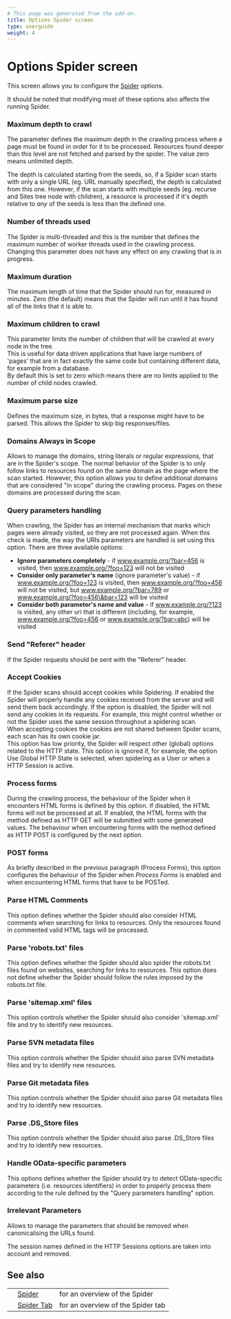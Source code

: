 ```yaml
---
# This page was generated from the add-on.
title: Options Spider screen
type: userguide
weight: 4
---
```


# Options Spider screen

This screen allows you to configure the [Spider](/docs/desktop/addons/spider/) options.

It should be noted that modifying most of these options also affects
the running Spider.

### Maximum depth to crawl

The parameter defines the maximum depth in the crawling process where a page must be found in order for it to be processed. Resources found deeper than this level are not fetched and parsed by the spider. The value zero means unlimited depth.

The depth is calculated starting from the seeds, so, if a Spider scan
starts with only a single URL (eg. URL manually specified), the depth is
calculated from this one. However, if the scan starts with multiple
seeds (eg. recurse and Sites tree node with children), a resource is processed if it's depth
relative to *any* of the seeds is less than the defined one.

### Number of threads used

The Spider is multi-threaded and this is the number that defines the maximum number of worker threads used in the crawling process. Changing this parameter does not have any effect on any crawling that is in progress.

### Maximum duration

The maximum length of time that the Spider should run for, measured in minutes. Zero (the default) means that the Spider will run until it has found all of the links that it is able to.

### Maximum children to crawl

This parameter limits the number of children that will be crawled at every node in the tree.  
This is useful for data driven applications that have large numbers of 'pages' that are in fact exactly the same code but containing different data, for example from a database.  
By default this is set to zero which means there are no limits applied to the number of child nodes crawled.

### Maximum parse size

Defines the maximum size, in bytes, that a response might have to be parsed. This allows the Spider to skip big responses/files.

### Domains Always in Scope

Allows to manage the domains, string literals or regular expressions, that are in the Spider's scope. The normal behavior of the Spider is to only follow links to resources found on the same domain as the page where the scan started. However, this option allows you to define additional domains that are considered "in scope" during the crawling process. Pages on these domains are processed during the scan.

### Query parameters handling

When crawling, the Spider has an internal mechanism that marks which pages were already visited, so they are not processed again. When this check is made, the way the URIs parameters are handled is set using this option. There are three available options:

* **Ignore parameters completely** - if www.example.org/?bar=456 is visited, then www.example.org/?foo=123 will not be visited
* **Consider only parameter's name** (ignore parameter's value) - if www.example.org/?foo=123 is visited, then www.example.org/?foo=456 will not be visited, but www.example.org/?bar=789 or www.example.org/?foo=456\&bar=123 will be visited
* **Consider both parameter's name and value** - if www.example.org/?123 is visited, any other uri that is different (including, for example, www.example.org/?foo=456 or www.example.org/?bar=abc) will be visited

### Send "Referer" header

If the Spider requests should be sent with the "Referer" header.

### Accept Cookies

If the Spider scans should accept cookies while Spidering. If enabled the Spider will properly handle any cookies received from the server and will send them back accordingly. If the option is disabled, the Spider will not send any cookies in its requests. For example, this might control whether or not the Spider uses the same session throughout a spidering scan.   
When accepting cookies the cookies are not shared between Spider scans, each scan has its own cookie jar.   
This option has low priority, the Spider will respect other (global) options related to the HTTP state. This option is ignored if, for example, the option Use Global HTTP State is selected, when spidering as a User or when a HTTP Session is active.

### Process forms

During the crawling process, the behaviour of the Spider when it encounters HTML forms is defined by this option. If disabled, the HTML forms will not be processed at all. If enabled, the HTML forms with the method defined as HTTP GET will be submitted with some generated values. The behaviour when encountering forms with the method defined as HTTP POST is configured by the next option.

### POST forms

As briefly described in the previous paragraph (Process Forms), this option configures the behaviour of the Spider when *Process Forms* is enabled and when encountering HTML forms that have to be POSTed.

### Parse HTML Comments

This option defines whether the Spider should also consider HTML comments when searching for links to resources. Only the resources found in commented valid HTML tags will be processed.

### Parse 'robots.txt' files

This option defines whether the Spider should also spider the robots.txt files found on websites, searching for links to resources. This option does not define whether the Spider should follow the rules imposed by the robots.txt file.

### Parse 'sitemap.xml' files

This option controls whether the Spider should also consider 'sitemap.xml' file and try to identify new resources.

### Parse SVN metadata files

This option controls whether the Spider should also parse SVN metadata files and try to identify new resources.

### Parse Git metadata files

This option controls whether the Spider should also parse Git metadata files and try to identify new resources.

### Parse .DS_Store files

This option controls whether the Spider should also parse .DS_Store files and try to identify new resources.

### Handle OData-specific parameters

This options defines whether the Spider should try to detect OData-specific parameters (i.e. resources identifiers) in order to properly process them according to the rule defined by the "Query parameters handling" option.

### Irrelevant Parameters

Allows to manage the parameters that should be removed when canonicalising the URLs found.

The session names defined in the HTTP Sessions options are taken into account and removed.

## See also

|   |                                                |                                   |
|---|------------------------------------------------|-----------------------------------|
|   | [Spider](/docs/desktop/addons/spider/)         | for an overview of the Spider     |
|   | [Spider Tab](/docs/desktop/addons/spider/tab/) | for an overview of the Spider tab |
